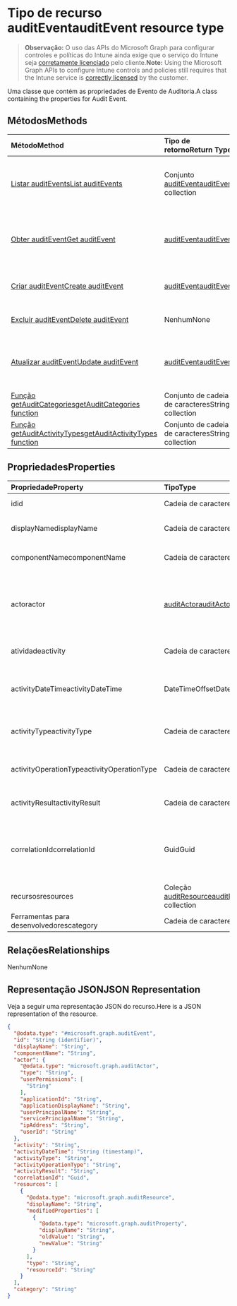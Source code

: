 # <a name="auditevent-resource-type"></a><span data-ttu-id="8d541-101">Tipo de recurso auditEvent</span><span class="sxs-lookup"><span data-stu-id="8d541-101">auditEvent resource type</span></span>

> <span data-ttu-id="8d541-102">**Observação:** O uso das APIs do Microsoft Graph para configurar controles e políticas do Intune ainda exige que o serviço do Intune seja [corretamente licenciado](https://go.microsoft.com/fwlink/?linkid=839381) pelo cliente.</span><span class="sxs-lookup"><span data-stu-id="8d541-102">**Note:** Using the Microsoft Graph APIs to configure Intune controls and policies still requires that the Intune service is [correctly licensed](https://go.microsoft.com/fwlink/?linkid=839381) by the customer.</span></span>

<span data-ttu-id="8d541-103">Uma classe que contém as propriedades de Evento de Auditoria.</span><span class="sxs-lookup"><span data-stu-id="8d541-103">A class containing the properties for Audit Event.</span></span>
## <a name="methods"></a><span data-ttu-id="8d541-104">Métodos</span><span class="sxs-lookup"><span data-stu-id="8d541-104">Methods</span></span>
|<span data-ttu-id="8d541-105">Método</span><span class="sxs-lookup"><span data-stu-id="8d541-105">Method</span></span>|<span data-ttu-id="8d541-106">Tipo de retorno</span><span class="sxs-lookup"><span data-stu-id="8d541-106">Return Type</span></span>|<span data-ttu-id="8d541-107">Descrição</span><span class="sxs-lookup"><span data-stu-id="8d541-107">Description</span></span>|
|:---|:---|:---|
|[<span data-ttu-id="8d541-108">Listar auditEvents</span><span class="sxs-lookup"><span data-stu-id="8d541-108">List auditEvents</span></span>](../api/intune_auditing_auditevent_list.md)|<span data-ttu-id="8d541-109">Conjunto [auditEvent](../resources/intune_auditing_auditevent.md)</span><span class="sxs-lookup"><span data-stu-id="8d541-109">[auditEvent](../resources/intune_auditing_auditevent.md) collection</span></span>|<span data-ttu-id="8d541-110">Listar propriedades e relações de objetos de [auditEvent](../resources/intune_auditing_auditevent.md).</span><span class="sxs-lookup"><span data-stu-id="8d541-110">List properties and relationships of the [auditEvent](../resources/intune_auditing_auditevent.md) objects.</span></span>|
|[<span data-ttu-id="8d541-111">Obter auditEvent</span><span class="sxs-lookup"><span data-stu-id="8d541-111">Get auditEvent</span></span>](../api/intune_auditing_auditevent_get.md)|[<span data-ttu-id="8d541-112">auditEvent</span><span class="sxs-lookup"><span data-stu-id="8d541-112">auditEvent</span></span>](../resources/intune_auditing_auditevent.md)|<span data-ttu-id="8d541-113">Ler propriedades e relações de objetos de[auditEvent](../resources/intune_auditing_auditevent.md).</span><span class="sxs-lookup"><span data-stu-id="8d541-113">Read properties and relationships of the [auditEvent](../resources/intune_auditing_auditevent.md) object.</span></span>|
|[<span data-ttu-id="8d541-114">Criar auditEvent</span><span class="sxs-lookup"><span data-stu-id="8d541-114">Create auditEvent</span></span>](../api/intune_auditing_auditevent_create.md)|[<span data-ttu-id="8d541-115">auditEvent</span><span class="sxs-lookup"><span data-stu-id="8d541-115">auditEvent</span></span>](../resources/intune_auditing_auditevent.md)|<span data-ttu-id="8d541-116">Criar um novo objeto de[auditEvent](../resources/intune_auditing_auditevent.md).</span><span class="sxs-lookup"><span data-stu-id="8d541-116">Create a new [auditEvent](../resources/intune_auditing_auditevent.md) object.</span></span>|
|[<span data-ttu-id="8d541-117">Excluir auditEvent</span><span class="sxs-lookup"><span data-stu-id="8d541-117">Delete auditEvent</span></span>](../api/intune_auditing_auditevent_delete.md)|<span data-ttu-id="8d541-118">Nenhum</span><span class="sxs-lookup"><span data-stu-id="8d541-118">None</span></span>|<span data-ttu-id="8d541-119">Excluir [auditEvent](../resources/intune_auditing_auditevent.md).</span><span class="sxs-lookup"><span data-stu-id="8d541-119">Deletes a [auditEvent](../resources/intune_auditing_auditevent.md).</span></span>|
|[<span data-ttu-id="8d541-120">Atualizar auditEvent</span><span class="sxs-lookup"><span data-stu-id="8d541-120">Update auditEvent</span></span>](../api/intune_auditing_auditevent_update.md)|[<span data-ttu-id="8d541-121">auditEvent</span><span class="sxs-lookup"><span data-stu-id="8d541-121">auditEvent</span></span>](../resources/intune_auditing_auditevent.md)|<span data-ttu-id="8d541-122">Atualizar as propriedades do objeto de [auditEvent](../resources/intune_auditing_auditevent.md).</span><span class="sxs-lookup"><span data-stu-id="8d541-122">Update the properties of a [auditEvent](../resources/intune_auditing_auditevent.md) object.</span></span>|
|[<span data-ttu-id="8d541-123">Função getAuditCategories</span><span class="sxs-lookup"><span data-stu-id="8d541-123">getAuditCategories function</span></span>](../api/intune_auditing_auditevent_getauditcategories.md)|<span data-ttu-id="8d541-124">Conjunto de cadeia de caracteres</span><span class="sxs-lookup"><span data-stu-id="8d541-124">String collection</span></span>|<span data-ttu-id="8d541-125">Ainda não documentado</span><span class="sxs-lookup"><span data-stu-id="8d541-125">Not yet documented</span></span>|
|[<span data-ttu-id="8d541-126">Função getAuditActivityTypes</span><span class="sxs-lookup"><span data-stu-id="8d541-126">getAuditActivityTypes function</span></span>](../api/intune_auditing_auditevent_getauditactivitytypes.md)|<span data-ttu-id="8d541-127">Conjunto de cadeia de caracteres</span><span class="sxs-lookup"><span data-stu-id="8d541-127">String collection</span></span>|<span data-ttu-id="8d541-128">Ainda não documentado</span><span class="sxs-lookup"><span data-stu-id="8d541-128">Not yet documented</span></span>|

## <a name="properties"></a><span data-ttu-id="8d541-129">Propriedades</span><span class="sxs-lookup"><span data-stu-id="8d541-129">Properties</span></span>
|<span data-ttu-id="8d541-130">Propriedade</span><span class="sxs-lookup"><span data-stu-id="8d541-130">Property</span></span>|<span data-ttu-id="8d541-131">Tipo</span><span class="sxs-lookup"><span data-stu-id="8d541-131">Type</span></span>|<span data-ttu-id="8d541-132">Descrição</span><span class="sxs-lookup"><span data-stu-id="8d541-132">Description</span></span>|
|:---|:---|:---|
|<span data-ttu-id="8d541-133">id</span><span class="sxs-lookup"><span data-stu-id="8d541-133">id</span></span>|<span data-ttu-id="8d541-134">Cadeia de caracteres</span><span class="sxs-lookup"><span data-stu-id="8d541-134">String</span></span>|<span data-ttu-id="8d541-135">Chave da entidade.</span><span class="sxs-lookup"><span data-stu-id="8d541-135">Key of the entity.</span></span>|
|<span data-ttu-id="8d541-136">displayName</span><span class="sxs-lookup"><span data-stu-id="8d541-136">displayName</span></span>|<span data-ttu-id="8d541-137">Cadeia de caracteres</span><span class="sxs-lookup"><span data-stu-id="8d541-137">String</span></span>|<span data-ttu-id="8d541-138">Nome de exibição do evento.</span><span class="sxs-lookup"><span data-stu-id="8d541-138">Event display name.</span></span>|
|<span data-ttu-id="8d541-139">componentName</span><span class="sxs-lookup"><span data-stu-id="8d541-139">componentName</span></span>|<span data-ttu-id="8d541-140">Cadeia de caracteres</span><span class="sxs-lookup"><span data-stu-id="8d541-140">String</span></span>|<span data-ttu-id="8d541-141">Nome do componente.</span><span class="sxs-lookup"><span data-stu-id="8d541-141">Component name.</span></span>|
|<span data-ttu-id="8d541-142">actor</span><span class="sxs-lookup"><span data-stu-id="8d541-142">actor</span></span>|[<span data-ttu-id="8d541-143">auditActor</span><span class="sxs-lookup"><span data-stu-id="8d541-143">auditActor</span></span>](../resources/intune_auditing_auditactor.md)|<span data-ttu-id="8d541-144">Usuários e aplicativos do AAD associados com o evento de auditoria.</span><span class="sxs-lookup"><span data-stu-id="8d541-144">AAD user and application that are associated with the audit event.</span></span>|
|<span data-ttu-id="8d541-145">atividade</span><span class="sxs-lookup"><span data-stu-id="8d541-145">activity</span></span>|<span data-ttu-id="8d541-146">Cadeia de caracteres</span><span class="sxs-lookup"><span data-stu-id="8d541-146">String</span></span>|<span data-ttu-id="8d541-147">Nome amigável da atividade.</span><span class="sxs-lookup"><span data-stu-id="8d541-147">Friendly name of the activity.</span></span>|
|<span data-ttu-id="8d541-148">activityDateTime</span><span class="sxs-lookup"><span data-stu-id="8d541-148">activityDateTime</span></span>|<span data-ttu-id="8d541-149">DateTimeOffset</span><span class="sxs-lookup"><span data-stu-id="8d541-149">DateTimeOffset</span></span>|<span data-ttu-id="8d541-150">A hora e data em UTC em que a atividade foi executada.</span><span class="sxs-lookup"><span data-stu-id="8d541-150">The date time in UTC when the activity was performed.</span></span>|
|<span data-ttu-id="8d541-151">activityType</span><span class="sxs-lookup"><span data-stu-id="8d541-151">activityType</span></span>|<span data-ttu-id="8d541-152">Cadeia de caracteres</span><span class="sxs-lookup"><span data-stu-id="8d541-152">String</span></span>|<span data-ttu-id="8d541-153">O tipo de atividade que foi executada.</span><span class="sxs-lookup"><span data-stu-id="8d541-153">The type of activity that was being performed.</span></span>|
|<span data-ttu-id="8d541-154">activityOperationType</span><span class="sxs-lookup"><span data-stu-id="8d541-154">activityOperationType</span></span>|<span data-ttu-id="8d541-155">Cadeia de caracteres</span><span class="sxs-lookup"><span data-stu-id="8d541-155">String</span></span>|<span data-ttu-id="8d541-156">O tipo de operação HTTP da atividade.</span><span class="sxs-lookup"><span data-stu-id="8d541-156">The HTTP operation type of the activity.</span></span>|
|<span data-ttu-id="8d541-157">activityResult</span><span class="sxs-lookup"><span data-stu-id="8d541-157">activityResult</span></span>|<span data-ttu-id="8d541-158">Cadeia de caracteres</span><span class="sxs-lookup"><span data-stu-id="8d541-158">String</span></span>|<span data-ttu-id="8d541-159">O resultado da atividade.</span><span class="sxs-lookup"><span data-stu-id="8d541-159">The result of the activity.</span></span>|
|<span data-ttu-id="8d541-160">correlationId</span><span class="sxs-lookup"><span data-stu-id="8d541-160">correlationId</span></span>|<span data-ttu-id="8d541-161">Guid</span><span class="sxs-lookup"><span data-stu-id="8d541-161">Guid</span></span>|<span data-ttu-id="8d541-162">A ID da solicitação de cliente usada para correlacionar a atividade dentro do sistema.</span><span class="sxs-lookup"><span data-stu-id="8d541-162">The client request Id that is used to correlate activity within the system.</span></span>|
|<span data-ttu-id="8d541-163">recursos</span><span class="sxs-lookup"><span data-stu-id="8d541-163">resources</span></span>|<span data-ttu-id="8d541-164">Coleção [auditResource](../resources/intune_auditing_auditresource.md)</span><span class="sxs-lookup"><span data-stu-id="8d541-164">[auditResource](../resources/intune_auditing_auditresource.md) collection</span></span>|<span data-ttu-id="8d541-165">Recursos em modificação.</span><span class="sxs-lookup"><span data-stu-id="8d541-165">Resources being modified.</span></span>|
|<span data-ttu-id="8d541-166">Ferramentas para desenvolvedores</span><span class="sxs-lookup"><span data-stu-id="8d541-166">category</span></span>|<span data-ttu-id="8d541-167">Cadeia de caracteres</span><span class="sxs-lookup"><span data-stu-id="8d541-167">String</span></span>|<span data-ttu-id="8d541-168">Categoria de auditoria.</span><span class="sxs-lookup"><span data-stu-id="8d541-168">Audit category.</span></span>|

## <a name="relationships"></a><span data-ttu-id="8d541-169">Relações</span><span class="sxs-lookup"><span data-stu-id="8d541-169">Relationships</span></span>
<span data-ttu-id="8d541-170">Nenhum</span><span class="sxs-lookup"><span data-stu-id="8d541-170">None</span></span>
## <a name="json-representation"></a><span data-ttu-id="8d541-171">Representação JSON</span><span class="sxs-lookup"><span data-stu-id="8d541-171">JSON Representation</span></span>
<span data-ttu-id="8d541-172">Veja a seguir uma representação JSON do recurso.</span><span class="sxs-lookup"><span data-stu-id="8d541-172">Here is a JSON representation of the resource.</span></span>
<!-- {
  "blockType": "resource",
  "keyProperty": "id",
  "@odata.type": "microsoft.graph.auditEvent"
}
-->
``` json
{
  "@odata.type": "#microsoft.graph.auditEvent",
  "id": "String (identifier)",
  "displayName": "String",
  "componentName": "String",
  "actor": {
    "@odata.type": "microsoft.graph.auditActor",
    "type": "String",
    "userPermissions": [
      "String"
    ],
    "applicationId": "String",
    "applicationDisplayName": "String",
    "userPrincipalName": "String",
    "servicePrincipalName": "String",
    "ipAddress": "String",
    "userId": "String"
  },
  "activity": "String",
  "activityDateTime": "String (timestamp)",
  "activityType": "String",
  "activityOperationType": "String",
  "activityResult": "String",
  "correlationId": "Guid",
  "resources": [
    {
      "@odata.type": "microsoft.graph.auditResource",
      "displayName": "String",
      "modifiedProperties": [
        {
          "@odata.type": "microsoft.graph.auditProperty",
          "displayName": "String",
          "oldValue": "String",
          "newValue": "String"
        }
      ],
      "type": "String",
      "resourceId": "String"
    }
  ],
  "category": "String"
}
```








